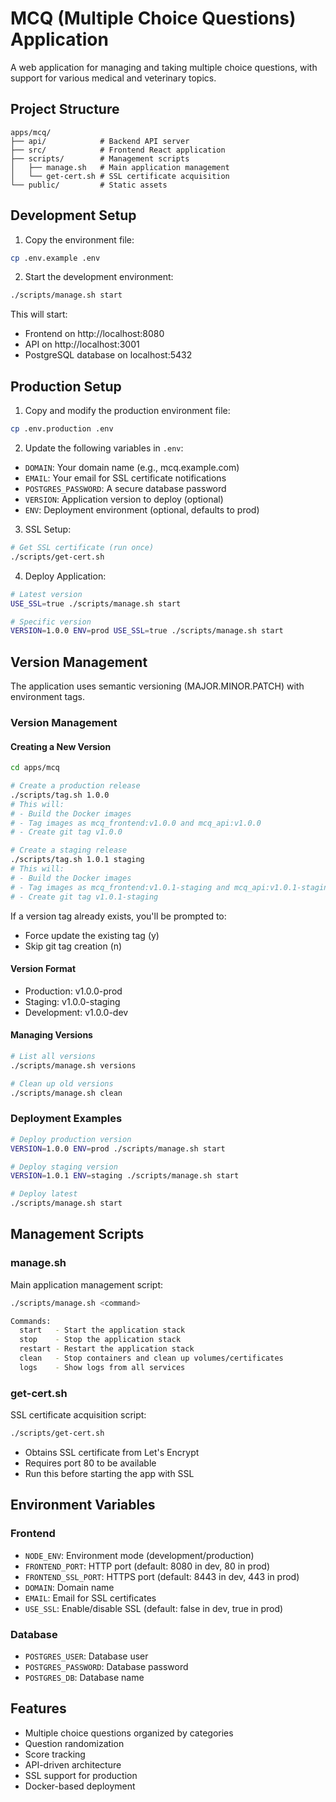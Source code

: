# MCQ (Multiple Choice Questions) Application

A web application for managing and taking multiple choice questions, with support for various medical and veterinary topics.

## Project Structure

```
apps/mcq/
├── api/            # Backend API server
├── src/            # Frontend React application
├── scripts/        # Management scripts
│   ├── manage.sh   # Main application management
│   └── get-cert.sh # SSL certificate acquisition
└── public/         # Static assets
```

## Development Setup

1. Copy the environment file:
```bash
cp .env.example .env
```

2. Start the development environment:
```bash
./scripts/manage.sh start
```

This will start:
- Frontend on http://localhost:8080
- API on http://localhost:3001
- PostgreSQL database on localhost:5432

## Production Setup

1. Copy and modify the production environment file:
```bash
cp .env.production .env
```

2. Update the following variables in `.env`:
- `DOMAIN`: Your domain name (e.g., mcq.example.com)
- `EMAIL`: Your email for SSL certificate notifications
- `POSTGRES_PASSWORD`: A secure database password
- `VERSION`: Application version to deploy (optional)
- `ENV`: Deployment environment (optional, defaults to prod)

3. SSL Setup:
```bash
# Get SSL certificate (run once)
./scripts/get-cert.sh
```

4. Deploy Application:
```bash
# Latest version
USE_SSL=true ./scripts/manage.sh start

# Specific version
VERSION=1.0.0 ENV=prod USE_SSL=true ./scripts/manage.sh start
```

## Version Management

The application uses semantic versioning (MAJOR.MINOR.PATCH) with environment tags.

### Version Management

#### Creating a New Version

```bash
cd apps/mcq

# Create a production release
./scripts/tag.sh 1.0.0
# This will:
# - Build the Docker images
# - Tag images as mcq_frontend:v1.0.0 and mcq_api:v1.0.0
# - Create git tag v1.0.0

# Create a staging release
./scripts/tag.sh 1.0.1 staging
# This will:
# - Build the Docker images
# - Tag images as mcq_frontend:v1.0.1-staging and mcq_api:v1.0.1-staging
# - Create git tag v1.0.1-staging
```

If a version tag already exists, you'll be prompted to:
- Force update the existing tag (y)
- Skip git tag creation (n)

#### Version Format

- Production: v1.0.0-prod
- Staging: v1.0.0-staging
- Development: v1.0.0-dev

#### Managing Versions

```bash
# List all versions
./scripts/manage.sh versions

# Clean up old versions
./scripts/manage.sh clean
```

### Deployment Examples

```bash
# Deploy production version
VERSION=1.0.0 ENV=prod ./scripts/manage.sh start

# Deploy staging version
VERSION=1.0.1 ENV=staging ./scripts/manage.sh start

# Deploy latest
./scripts/manage.sh start
```

## Management Scripts

### manage.sh
Main application management script:
```bash
./scripts/manage.sh <command>

Commands:
  start   - Start the application stack
  stop    - Stop the application stack
  restart - Restart the application stack
  clean   - Stop containers and clean up volumes/certificates
  logs    - Show logs from all services
```

### get-cert.sh
SSL certificate acquisition script:
```bash
./scripts/get-cert.sh
```
- Obtains SSL certificate from Let's Encrypt
- Requires port 80 to be available
- Run this before starting the app with SSL

## Environment Variables

### Frontend
- `NODE_ENV`: Environment mode (development/production)
- `FRONTEND_PORT`: HTTP port (default: 8080 in dev, 80 in prod)
- `FRONTEND_SSL_PORT`: HTTPS port (default: 8443 in dev, 443 in prod)
- `DOMAIN`: Domain name
- `EMAIL`: Email for SSL certificates
- `USE_SSL`: Enable/disable SSL (default: false in dev, true in prod)

### Database
- `POSTGRES_USER`: Database user
- `POSTGRES_PASSWORD`: Database password
- `POSTGRES_DB`: Database name

## Features

- Multiple choice questions organized by categories
- Question randomization
- Score tracking
- API-driven architecture
- SSL support for production
- Docker-based deployment

